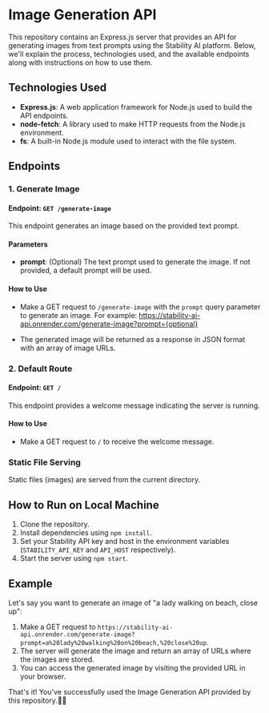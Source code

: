# Image Generation API

This repository contains an Express.js server that provides an API for generating images from text prompts using the Stability AI platform. Below, we'll explain the process, technologies used, and the available endpoints along with instructions on how to use them.

## Technologies Used

- **Express.js**: A web application framework for Node.js used to build the API endpoints.
- **node-fetch**: A library used to make HTTP requests from the Node.js environment.
- **fs**: A built-in Node.js module used to interact with the file system.

## Endpoints

### 1. Generate Image

#### Endpoint: `GET /generate-image`

This endpoint generates an image based on the provided text prompt.

#### Parameters
- **prompt**: (Optional) The text prompt used to generate the image. If not provided, a default prompt will be used.

#### How to Use
- Make a GET request to `/generate-image` with the `prompt` query parameter to generate an image. For example:
https://stability-ai-api.onrender.com/generate-image?prompt={optional}

- The generated image will be returned as a response in JSON format with an array of image URLs.

### 2. Default Route

#### Endpoint: `GET /`

This endpoint provides a welcome message indicating the server is running.

#### How to Use
- Make a GET request to `/` to receive the welcome message.

### Static File Serving

Static files (images) are served from the current directory.

## How to Run on Local Machine

1. Clone the repository.
2. Install dependencies using `npm install`.
3. Set your Stability API key and host in the environment variables (`STABILITY_API_KEY` and `API_HOST` respectively).
4. Start the server using `npm start`.

## Example

Let's say you want to generate an image of "a lady walking on beach, close up":
1. Make a GET request to `https://stability-ai-api.onrender.com/generate-image?prompt=a%20lady%20walking%20on%20beach,%20close%20up`.
2. The server will generate the image and return an array of URLs where the images are stored.
3. You can access the generated image by visiting the provided URL in your browser.

That's it! You've successfully used the Image Generation API provided by this repository.🎉🎉
